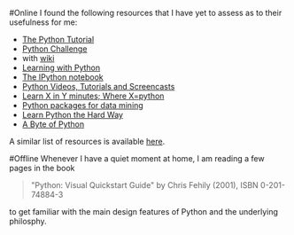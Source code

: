 #Online
I found the following resources that I have yet to assess as to their usefulness for me:
*	[The Python Tutorial](https://docs.python.org/2/tutorial/)
*	[Python Challenge](http://www.pythonchallenge.com/)
 * with [wiki](http://wiki.pythonchallenge.com)
* [Learning with Python](http://openbookproject.net/thinkcs/python/english2e/index.html) 
*	[The IPython notebook](http://ipython.org/ipython-doc/2/notebook/index.html)
*	[Python Videos, Tutorials and Screencasts](http://showmedo.com/videotutorials/python)
* [Learn X in Y minutes; Where X=python](http://learnxinyminutes.com/docs/python/) 
* [Python packages for data mining](http://dataconomy.com/python-packages-for-data-mining/)
* [Learn Python the Hard Way](http://learnpythonthehardway.org/book/)
* [A Byte of Python](http://www.swaroopch.com/notes/python/)

A similar list of resources is available [here](http://chrisvoncsefalvay.com/resources/).

#Offline
Whenever I have a quiet moment at home, I am reading a few pages in the book 
> "Python: Visual Quickstart Guide" by Chris Fehily (2001), ISBN 0-201-74884-3

to get familiar with the main design features of Python and the underlying philosphy.
